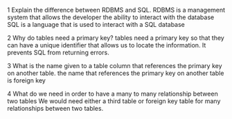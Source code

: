1 Explain the difference between RDBMS and SQL.
   RDBMS is a management system that allows the developer the ability to interact with the database
   SQL is a language that is used to interact with a SQL database


2 Why do tables need a primary key?
    tables need a primary key so that they can have a unique identifier that allows us to locate the information. It prevents SQL from returning errors.

3 What is the name given to a table column that references the primary key on another table.
    the name that references the primary key on another table is foreign key

4 What do we need in order to have a many to many relationship between two tables
    We would need either a third table or foreign key table for many relationships between two tables.